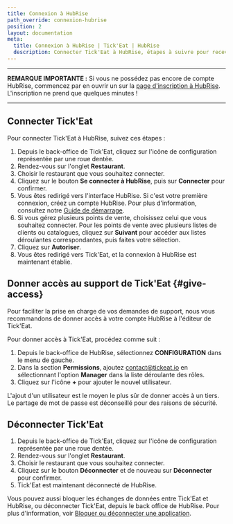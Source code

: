 ```yaml
---
title: Connexion à HubRise
path_override: connexion-hubrise
position: 2
layout: documentation
meta:
  title: Connexion à HubRise | Tick'Eat | HubRise
  description: Connecter Tick'Eat à HubRise, étapes à suivre pour recevoir vos commandes Tick'Eat dans votre logiciel de caisse.
---
```


---

**REMARQUE IMPORTANTE :** Si vous ne possédez pas encore de compte HubRise, commencez par en ouvrir un sur la [page d'inscription à HubRise](https://manager.hubrise.com/signup). L'inscription ne prend que quelques minutes !

---

## Connecter Tick'Eat

Pour connecter Tick'Eat à HubRise, suivez ces étapes :

1. Depuis le back-office de Tick'Eat, cliquez sur l'icône de configuration représentée par une roue dentée.
1. Rendez-vous sur l'onglet **Restaurant**.
1. Choisir le restaurant que vous souhaitez connecter. 
1. Cliquez sur le bouton **Se connecter à HubRise**, puis sur **Connecter** pour confirmer. 
1. Vous êtes redirigé vers l'interface HubRise. Si c'est votre première connexion, créez un compte HubRise. Pour plus d'information, consultez notre [Guide de démarrage](/docs/get-started).
1. Si vous gérez plusieurs points de vente, choisissez celui que vous souhaitez connecter. Pour les points de vente avec plusieurs listes de clients ou catalogues, cliquez sur **Suivant** pour accéder aux listes déroulantes correspondantes, puis faites votre sélection.
1. Cliquez sur **Autoriser**.
1. Vous êtes redirigé vers Tick'Eat, et la connexion à HubRise est maintenant établie.

## Donner accès au support de Tick'Eat {#give-access}

Pour faciliter la prise en charge de vos demandes de support, nous vous recommandons de donner accès à votre compte HubRise à l'éditeur de Tick'Eat.

Pour donner accès à Tick'Eat, procédez comme suit :

1. Depuis le back-office de HubRise, sélectionnez **CONFIGURATION** dans le menu de gauche.
1. Dans la section **Permissions**, ajoutez contact@tickeat.io en sélectionnant l'option **Manager** dans la liste déroulante des rôles.
1. Cliquez sur l'icône **+** pour ajouter le nouvel utilisateur.

L'ajout d'un utilisateur est le moyen le plus sûr de donner accès à un tiers. Le partage de mot de passe est déconseillé pour des raisons de sécurité.

## Déconnecter Tick'Eat

1. Depuis le back-office de Tick'Eat, cliquez sur l'icône de configuration représentée par une roue dentée.
1. Rendez-vous sur l'onglet **Restaurant**.
1. Choisir le restaurant que vous souhaitez connecter.
1. Cliquez sur le bouton **Déconnecter** et de nouveau sur **Déconnecter** pour confirmer.
2. Tick'Eat est maintenant déconnecté de HubRise.

Vous pouvez aussi bloquer les échanges de données entre Tick'Eat et HubRise, ou déconnecter Tick'Eat, depuis le back office de HubRise. Pour plus d'information, voir [Bloquer ou déconnecter une application](/docs/connections#block-or-disconnect).
